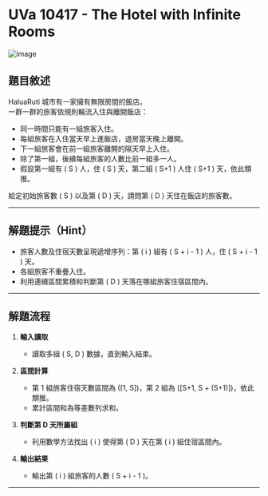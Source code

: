 # UVa 10417 - The Hotel with Infinite Rooms
![image](https://github.com/user-attachments/assets/4b9537af-7693-44c7-bd3d-34ac6e00a020)

## 題目敘述

HaluaRuti 城市有一家擁有無限房間的飯店。  
一群一群的旅客依規則輪流入住與離開飯店：  

- 同一時間只能有一組旅客入住。  
- 每組旅客在入住當天早上進飯店，退房當天晚上離開。  
- 下一組旅客會在前一組旅客離開的隔天早上入住。  
- 除了第一組，後續每組旅客的人數比前一組多一人。  
- 假設第一組有 \( S \) 人，住 \( S \) 天，第二組 \( S+1 \) 人住 \( S+1 \) 天，依此類推。

給定初始旅客數 \( S \) 以及第 \( D \) 天，請問第 \( D \) 天住在飯店的旅客數。

---

## 解題提示（Hint）

- 旅客人數及住宿天數呈現遞增序列：第 \( i \) 組有 \( S + i - 1 \) 人，住 \( S + i - 1 \) 天。  
- 各組旅客不重疊入住。  
- 利用連續區間累積和判斷第 \( D \) 天落在哪組旅客住宿區間內。

---

## 解題流程

1. **輸入讀取**  
   - 讀取多組 \( S, D \) 數據，直到輸入結束。

2. **區間計算**  
   - 第 1 組旅客住宿天數區間為 \([1, S]\)，第 2 組為 \([S+1, S + (S+1)]\)，依此類推。  
   - 累計區間和為等差數列求和。

3. **判斷第 D 天所屬組**  
   - 利用數學方法找出 \( i \) 使得第 \( D \) 天在第 \( i \) 組住宿區間內。

4. **輸出結果**  
   - 輸出第 \( i \) 組旅客的人數 \( S + i - 1 \)。

---

